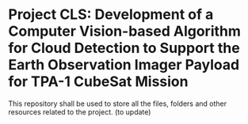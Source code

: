 # Project CLS: Development of a Computer Vision-based Algorithm for Cloud Detection to Support the Earth Observation Imager Payload for TPA-1 CubeSat Mission
This repository shall be used to store all the files, folders and other resources related to the project. (to update)
